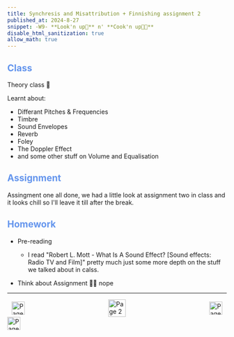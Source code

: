 ```yaml
---
title: Synchresis and Misattribution + Finnishing assignment 2
published_at: 2024-8-27
snippet: -W9- **Look'n up👀** n' **Cook'n up🧑‍🍳**
disable_html_sanitization: true
allow_math: true
---
```


<h2 style="color:CornflowerBlue;">Class</h2>
Theory class 🤔

Learnt about:
 - Differant Pitches & Frequencies
 - Timbre
 - Sound Envelopes
 - Reverb
 - Foley
 - The Doppler Effect
 - and some other stuff on Volume and Equalisation

<h2 style="color:CornflowerBlue;">Assignment</h2>

Assingment one all done, we had a little look at assignment two in class and it looks chill so I'll leave it till after the break.

<h2 style="color:CornflowerBlue;">Homework</h2>

- Pre-reading
    - I read "Robert L. Mott - What Is A Sound Effect? [Sound effects: Radio TV and Film]" pretty much just some more depth on the stuff we talked about in calss. 

- Think about Assignment 
🙅🏼 nope

---
<style>
.container {
    display: flex;
    justify-content: space-between;
    align-items: center;
    padding: 0 10px; /* Optional: Add some padding if needed */
}

.button {
    display: flex;
    align-items: center;
    /* Add additional styling for buttons if needed */
}

.button img {
    display: block;
}
</style>


<body>
    <div class="container">
        <a href="/02-downloading-reaper" class="button left">
            <img id= "back_id" src="/Images/white/1.png" width="30" height="30" alt="Page 1">
        </a>
        <a href="/" class="button middle">
            <img id= "home_id" src="/Images/white/2.png" width="40" height="40" alt="Page 2">
        </a>
        <a href="/04-working-on-assignment" class="button right">
            <img id= "next_id" src="/Images/white/3.png" width="30" height="30" alt="Page 3">
        </a>
    </div>
</body>


<img src="/Images/white/0.png" width="30" height="30" alt="Page 3">